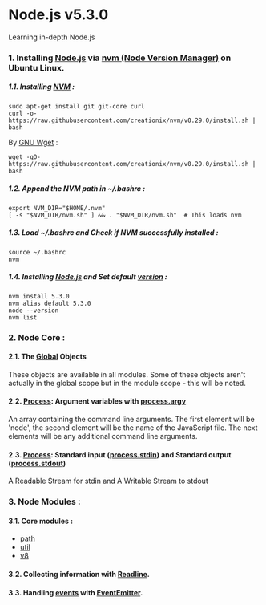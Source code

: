 # Node.js v5.3.0
Learning in-depth Node.js

### 1. Installing [Node.js](https://nodejs.org/en/) via [nvm (Node Version Manager)](https://github.com/creationix/nvm) on Ubuntu Linux.
##### 1.1. Installing [NVM](https://github.com/creationix/nvm) :
```
sudo apt-get install git git-core curl
curl -o- https://raw.githubusercontent.com/creationix/nvm/v0.29.0/install.sh | bash
```
By [GNU Wget](https://www.gnu.org/software/wget/) :
```
wget -qO- https://raw.githubusercontent.com/creationix/nvm/v0.29.0/install.sh | bash
```
##### 1.2. Append the NVM path in ~/.bashrc :
```
export NVM_DIR="$HOME/.nvm"
[ -s "$NVM_DIR/nvm.sh" ] && . "$NVM_DIR/nvm.sh"  # This loads nvm
```
##### 1.3. Load ~/.bashrc and Check if NVM successfully installed :
```
source ~/.bashrc
nvm
```
##### 1.4. Installing [Node.js](https://nodejs.org/en/) and Set default [version](https://nodejs.org/en/download/releases/) :
```
nvm install 5.3.0
nvm alias default 5.3.0
node --version
nvm list
```

### 2. Node Core :
#### 2.1. The [Global](https://nodejs.org/api/globals.html) Objects
These objects are available in all modules. Some of these objects aren't actually in the global scope but in the module scope - this will be noted.
#### 2.2. [Process](https://nodejs.org/api/process.html): Argument variables with [process.argv](https://nodejs.org/api/process.html#process_process_argv)
An array containing the command line arguments. The first element will be 'node', the second element will be the name of the JavaScript file. The next elements will be any additional command line arguments.
#### 2.3. [Process](https://nodejs.org/api/process.html): Standard input ([process.stdin](https://nodejs.org/api/process.html#process_process_stdin)) and Standard output ([process.stdout](https://nodejs.org/api/process.html#process_process_stdout))
A Readable Stream for stdin and A Writable Stream to stdout 

### 3. Node Modules :
#### 3.1. Core modules :
* [path](https://nodejs.org/api/path.html)
* [util](https://nodejs.org/api/util.html)
* [v8](https://nodejs.org/api/v8.html)
#### 3.2. Collecting information with [Readline](https://nodejs.org/api/readline.html). 
#### 3.3. Handling [events](https://nodejs.org/api/events.html) with [EventEmitter](https://nodejs.org/api/events.html#events_class_events_eventemitter).